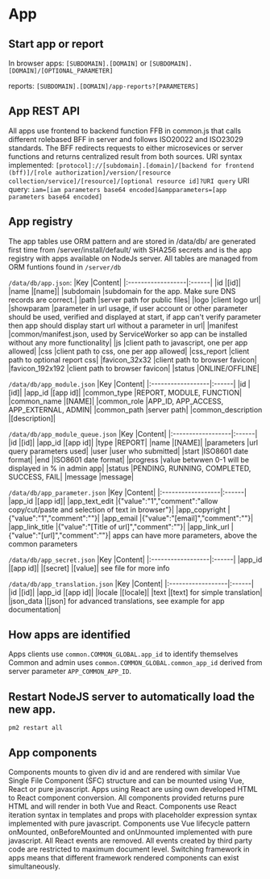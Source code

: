 # App

## Start app or report
In browser
apps:
`[SUBDOMAIN].[DOMAIN]`
or
`[SUBDOMAIN].[DOMAIN]/[OPTIONAL_PARAMETER]`

reports:
`[SUBDOMAIN].[DOMAIN]/app-reports?[PARAMETERS]`

## App REST API 
All apps use frontend to backend function FFB in common.js that calls different rolebased BFF in server
and follows ISO20022 and ISO23029 standards. The BFF redirects requests to either microsevices or server functions and returns
centralized result from both sources.
URI syntax implemented:
`[protocol]://[subdomain].[domain]/[backend for frontend (bff)]/[role authorization]/version/[resource collection/service]/[resource]/[optional resource id]?URI query`
URI query: `iam=[iam parameters base64 encoded]&ampparameters=[app parameters base64 encoded]`

## App registry
The app tables use ORM pattern and are stored in /data/db/ are generated first time from /server/install/default/ with SHA256 secrets and 
is the app registry with apps available on NodeJs server.
All tables are managed from ORM funtions found in `/server/db`

`/data/db/app.json`:
|Key                |Content|
|:------------------|:------|
|id                 |[id]|
|name               |[name]|
|subdomain          |subdomain for the app. Make sure DNS records are correct.|
|path               |server path for public files|
|logo               |client logo url|
|showparam          |parameter in url usage, if user account or other parameter should be used, verified and displayed at start, if app can't verify parameter then app should display start url without a parameter in url|
|manifest           |common/manifest.json, used by ServiceWorker so app can be installed without any more functionality|
|js                 |client path to javascript, one per app allowed|
|css                |client path to css, one per app allowed|
|css_report         |client path to optional report css|
|favicon_32x32      |client path to browser favicon|
|favicon_192x192    |client path to browser favicon|
|status             |ONLINE/OFFLINE|

`/data/db/app_module.json`
|Key                |Content|
|:------------------|:------|
|id                 |[id]|
|app_id             |[app id]|
|common_type        |REPORT, MODULE, FUNCTION|
|common_name        |[NAME]|
|common_role        |APP_ID, APP_ACCESS, APP_EXTERNAL, ADMIN|
|common_path        |server path|
|common_description |[description]|

`/data/db/app_module_queue.json`
|Key                |Content|
|:------------------|:------|
|id                 |[id]|
|app_id             |[app id]|
|type               |REPORT|
|name               |[NAME]|
|parameters         |url query parameters used|
|user               |user who submitted|
|start              |ISO8601 date format|
|end                |ISO8601 date format|
|progress           |value betwwen 0-1 will be displayed in % in admin app|
|status             |PENDING, RUNNING, COMPLETED, SUCCESS, FAIL|
|message            |message|


`/data/db/app_parameter.json`
|Key                |Content|
|:------------------|:------|
|app_id             |[app id]|
|app_text_edit      |{"value":"1","comment":"allow copy/cut/paste and selection of text in browser"}|
|app_copyright      |{"value":"1","comment":""}|
|app_email          |{"value":"[email]","comment":""}|
|app_link_title     |{"value":"[Title of url]","comment":""}|
|app_link_url       |{"value":"[url]","comment":""}|
apps can have more parameters, above the common parameters


`/data/db/app_secret.json`
|Key                |Content|
|:------------------|:------|
|app_id             |[app id]|
|[secret]           |[value]|
see file for more info

`/data/db/app_translation.json`
|Key                |Content|
|:------------------|:------|
|id                 |[id]|
|app_id             |[app id]|
|locale             |[locale]|
|text               |[text] for simple translation|
|json_data          |[json] for advanced translations, see example for app documentation|


## How apps are identified
Apps clients use `common.COMMON_GLOBAL.app_id` to identify themselves
Common and admin uses `common.COMMON_GLOBAL.common_app_id` derived from server parameter `APP_COMMON_APP_ID`.

## Restart NodeJS server to automatically load the new app.
```
pm2 restart all
```

## App components

Components mounts to given div id and are rendered with similar Vue Single File Component (SFC) structure and 
can be mounted using Vue, React or pure javascript.
Apps using React are using own developed HTML to React component conversion.
All components provided returns pure HTML and will render in both Vue and React.
Components use React iteration syntax in templates and props with placeholder expression syntax implemented with pure javascript.
Components use Vue lifecycle pattern onMounted, onBeforeMounted and onUnmounted implemented with pure javascript.
All React events are removed. All events created by third party code are restricted to maximum document level.
Switching framework in apps means that different framework rendered components can exist simultaneously.